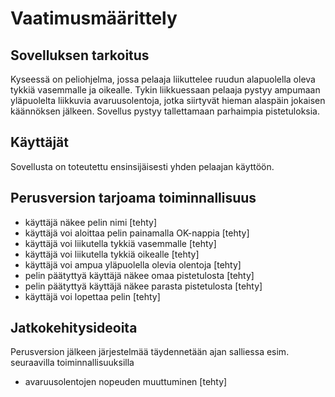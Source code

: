 # Vaatimusmäärittely

## Sovelluksen tarkoitus

Kyseessä on peliohjelma, jossa pelaaja liikuttelee ruudun alapuolella oleva tykkiä vasemmalle ja oikealle. Tykin liikkuessaan
pelaaja pystyy ampumaan yläpuolelta liikkuvia avaruusolentoja, jotka siirtyvät hieman alaspäin jokaisen käännöksen jälkeen.
Sovellus pystyy tallettamaan parhaimpia pistetuloksia.

## Käyttäjät

Sovellusta on toteutettu ensinsijäisesti yhden pelaajan käyttöön.

## Perusversion tarjoama toiminnallisuus

* käyttäjä näkee pelin nimi [tehty]
* käyttäjä voi aloittaa pelin painamalla OK-nappia [tehty]
* käyttäjä voi liikutella tykkiä vasemmalle [tehty]
* käyttäjä voi liikutella tykkiä oikealle [tehty]
* käyttäjä voi ampua yläpuolella olevia olentoja [tehty]
* pelin päätyttyä käyttäjä näkee omaa pistetulosta [tehty]
* pelin päätyttyä käyttäjä näkee parasta pistetulosta [tehty]
* käyttäjä voi lopettaa pelin [tehty]

## Jatkokehitysideoita

Perusversion jälkeen järjestelmää täydennetään ajan salliessa esim. seuraavilla toiminnallisuuksilla

* avaruusolentojen nopeuden muuttuminen [tehty]


